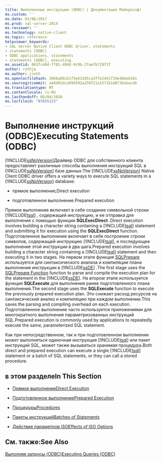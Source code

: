 ```yaml
---
title: Выполненные инструкции (ODBC) | Документация Майкрософт
ms.custom: ''
ms.date: 03/06/2017
ms.prod: sql-server-2014
ms.reviewer: ''
ms.technology: native-client
ms.topic: reference
helpviewer_keywords:
- SQL Server Native Client ODBC driver, statements
- statements [ODBC]
- ODBC applications, statements
- statements [ODBC], executing
ms.assetid: 063fc40d-ff81-490d-9c9b-2faefb729f37
author: rothja
ms.author: jroth
ms.openlocfilehash: 3066a09cb1f5e63105ca3ffe2441f19e4bbe0101
ms.sourcegitcommit: ad4d92dce894592a259721a1571b1d8736abacdb
ms.translationtype: MT
ms.contentlocale: ru-RU
ms.lasthandoff: 08/04/2020
ms.locfileid: "87655123"
---
```

# <a name="executing-statements-odbc"></a><span data-ttu-id="33d12-102">Выполнение инструкций (ODBC)</span><span class="sxs-lookup"><span data-stu-id="33d12-102">Executing Statements (ODBC)</span></span>
  <span data-ttu-id="33d12-103">[!INCLUDE[ssNoVersion](../../../includes/ssnoversion-md.md)]Драйвер ODBC для собственного клиента предоставляет различные способы выполнения инструкций SQL в [!INCLUDE[ssNoVersion](../../../includes/ssnoversion-md.md)] базе данных:</span><span class="sxs-lookup"><span data-stu-id="33d12-103">The [!INCLUDE[ssNoVersion](../../../includes/ssnoversion-md.md)] Native Client ODBC driver offers a variety ways to execute SQL statements in a [!INCLUDE[ssNoVersion](../../../includes/ssnoversion-md.md)] database:</span></span>  
  
-   <span data-ttu-id="33d12-104">прямое выполнение;</span><span class="sxs-lookup"><span data-stu-id="33d12-104">Direct execution</span></span>  
  
-   <span data-ttu-id="33d12-105">подготовленное выполнение.</span><span class="sxs-lookup"><span data-stu-id="33d12-105">Prepared execution</span></span>  
  
 <span data-ttu-id="33d12-106">Прямое выполнение включает в себя создание символьной строки [!INCLUDE[tsql](../../../includes/tsql-md.md)] , содержащей инструкцию, и ее отправка для выполнения с помощью функции **SQLExecDirect** .</span><span class="sxs-lookup"><span data-stu-id="33d12-106">Direct execution involves building a character string containing a [!INCLUDE[tsql](../../../includes/tsql-md.md)] statement and submitting it for execution using the **SQLExecDirect** function.</span></span> <span data-ttu-id="33d12-107">Подготовленное выполнение включает в себя построение строки символов, содержащей инструкцию [!INCLUDE[tsql](../../../includes/tsql-md.md)], и последующее выполнение этой инструкции в два шага.</span><span class="sxs-lookup"><span data-stu-id="33d12-107">Prepared execution involves building a character string containing a [!INCLUDE[tsql](../../../includes/tsql-md.md)] statement and then executing it in two stages.</span></span> <span data-ttu-id="33d12-108">На первом этапе функция [SQLPrepare](https://go.microsoft.com/fwlink/?LinkId=59360) используется для синтаксического анализа и компиляции плана выполнения инструкции в [!INCLUDE[ssDE](../../../includes/ssde-md.md)] .</span><span class="sxs-lookup"><span data-stu-id="33d12-108">The first stage uses the [SQLPrepare Function](https://go.microsoft.com/fwlink/?LinkId=59360) function to parse and compile the execution plan for the statement in the [!INCLUDE[ssDE](../../../includes/ssde-md.md)].</span></span> <span data-ttu-id="33d12-109">На втором этапе используется функция **SQLExecute** для выполнения ранее подготовленного плана выполнения.</span><span class="sxs-lookup"><span data-stu-id="33d12-109">The second stage uses the **SQLExecute** function to execute the previously prepared execution plan.</span></span> <span data-ttu-id="33d12-110">Это снижает расход ресурсов на синтаксический анализ и компиляцию при каждом выполнении.</span><span class="sxs-lookup"><span data-stu-id="33d12-110">This saves the parsing and compiling overhead on each execution.</span></span> <span data-ttu-id="33d12-111">Подготовленное выполнение часто используется приложениями для многократного выполнения параметризованных инструкций SQL.</span><span class="sxs-lookup"><span data-stu-id="33d12-111">Prepared execution is commonly used by applications to repeatedly execute the same, parameterized SQL statement.</span></span>  
  
 <span data-ttu-id="33d12-112">Как при непосредственном, так и при подготовленном выполнении может выполняться одиночная инструкция [!INCLUDE[tsql](../../../includes/tsql-md.md)] или пакет инструкций SQL, может также вызываться хранимая процедура.</span><span class="sxs-lookup"><span data-stu-id="33d12-112">Both direct and prepared execution can execute a single [!INCLUDE[tsql](../../../includes/tsql-md.md)] statement or a batch of SQL statements, or they can call a stored procedure.</span></span>  
  
## <a name="in-this-section"></a><span data-ttu-id="33d12-113">в этом разделе</span><span class="sxs-lookup"><span data-stu-id="33d12-113">In This Section</span></span>  
  
-   [<span data-ttu-id="33d12-114">Прямое выполнение</span><span class="sxs-lookup"><span data-stu-id="33d12-114">Direct Execution</span></span>](direct-execution.md)  
  
-   [<span data-ttu-id="33d12-115">Подготовленное выполнение</span><span class="sxs-lookup"><span data-stu-id="33d12-115">Prepared Execution</span></span>](prepared-execution.md)  
  
-   [<span data-ttu-id="33d12-116">Процедуры</span><span class="sxs-lookup"><span data-stu-id="33d12-116">Procedures</span></span>](procedures.md)  
  
-   [<span data-ttu-id="33d12-117">Пакеты инструкций</span><span class="sxs-lookup"><span data-stu-id="33d12-117">Batches of Statements</span></span>](batches-of-statements.md)  
  
-   [<span data-ttu-id="33d12-118">Действие параметров ISO</span><span class="sxs-lookup"><span data-stu-id="33d12-118">Effects of ISO Options</span></span>](effects-of-iso-options.md)  
  
## <a name="see-also"></a><span data-ttu-id="33d12-119">См. также:</span><span class="sxs-lookup"><span data-stu-id="33d12-119">See Also</span></span>  
 [<span data-ttu-id="33d12-120">Выполняя запросы &#40;ODBC&#41;</span><span class="sxs-lookup"><span data-stu-id="33d12-120">Executing Queries &#40;ODBC&#41;</span></span>](../executing-queries-odbc.md)  
  
  
